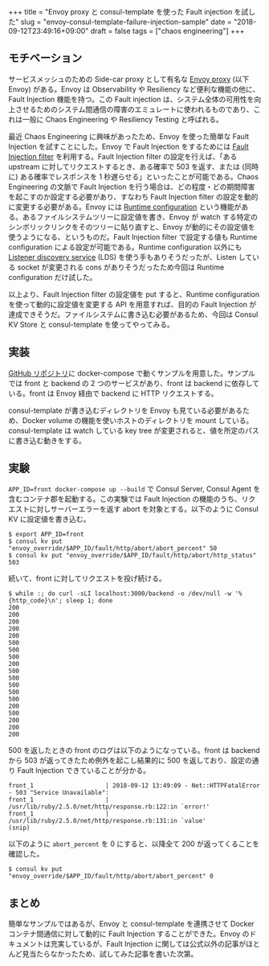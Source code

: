 +++
title = "Envoy proxy と consul-template を使った Fault injection を試した"
slug = "envoy-consul-template-failure-injection-sample"
date = "2018-09-12T23:49:16+09:00"
draft = false
tags = ["chaos engineering"]
+++

## モチベーション
サービスメッシュのための Side-car proxy として有名な [Envoy proxy](https://www.envoyproxy.io/) (以下 Envoy) がある。Envoy は Observability や Resiliency など便利な機能の他に、Fault Injection 機能を持つ。この Fault injection は、システム全体の可用性を向上させるためのシステム間通信の障害のエミュレートに使われるものであり、これは一般に Chaos Engineering や Resiliency Testing と呼ばれる。

最近 Chaos Engineering に興味があったため、Envoy を使った簡単な Fault Injection を試すことにした。Envoy で Fault Injection をするためには [Fault Injection filter](https://www.envoyproxy.io/docs/envoy/latest/api-v1/http_filters/fault_filter#config-http-filters-fault-injection-v1) を利用する。Fault Injection filter の設定を行えば、「ある upstream に対してリクエストするとき、ある確率で 503 を返す、または (同時に) ある確率でレスポンスを 1 秒遅らせる」といったことが可能である。Chaos Engineering の文脈で Fault Injection を行う場合は、どの程度・どの期間障害を起こすのか設定する必要があり、すなわち Fault Injection filter の設定を動的に変更する必要がある。Envoy には [Runtime configuration](https://www.envoyproxy.io/docs/envoy/latest/intro/arch_overview/runtime#arch-overview-runtime) という機能がある。あるファイルシステムツリーに設定値を書き、Envoy が watch する特定のシンボリックリンクをそのツリーに貼り直すと、Envoy が動的にその設定値を使うようになる、というものだ。Fault Injection filter で設定する値も Runtime configuration による設定が可能である。Runtime configuration 以外にも [Listener discovery service](https://www.envoyproxy.io/docs/envoy/latest/configuration/listeners/lds) (LDS) を使う手もありそうだったが、Listen している socket が変更される cons がありそうだったため今回は Runtime configuration だけ試した。

以上より、Fault Injection filter の設定値を put すると、Runtime configuration を使って動的に設定値を変更する API を用意すれば、目的の Fault Injection が達成できそうだ。ファイルシステムに書き込む必要があるため、今回は Consul KV Store と consul-template を使ってやってみる。

## 実装
[GitHub リポジトリ](https://github.com/itkq/envoy-consul-template-failure-injection-sample)に docker-compose で動くサンプルを用意した。サンプルでは front と backend の 2 つのサービスがあり、front は backend に依存している。front は Envoy 経由で backend に HTTP リクエストする。

consul-template が書き込むディレクトリを Envoy も見ている必要があるため、Docker volume の機能を使いホストのディレクトリを mount している。consul-template は watch している key tree が変更されると、値を所定のパスに書き込む動きをする。

## 実験
`APP_ID=front docker-compose up --build` で Consul Server, Consul Agent を含むコンテナ郡を起動する。この実験では Fault Injection の機能のうち、リクエストに対しサーバーエラーを返す abort を対象とする。以下のように Consul KV に設定値を書き込む。

```
$ export APP_ID=front
$ consul kv put "envoy_override/$APP_ID/fault/http/abort/abort_percent" 50
$ consul kv put "envoy_override/$APP_ID/fault/http/abort/http_status" 503
```

続いて、front に対してリクエストを投げ続ける。

```
$ while :; do curl -sLI localhost:3000/backend -o /dev/null -w '%{http_code}\n'; sleep 1; done
200
200
200
200
200
500
500
500
200
500
500
500
500
500
200
500
200
200
200
```

500 を返したときの front のログは以下のようになっている。front は backend から 503 が返ってきたため例外を起こし結果的に 500 を返しており、設定の通り Fault Injection できていることが分かる。

```
front_1                    | 2018-09-12 13:49:09 - Net::HTTPFatalError - 503 "Service Unavailable":
front_1                    |    /usr/lib/ruby/2.5.0/net/http/response.rb:122:in `error!'
front_1                    |    /usr/lib/ruby/2.5.0/net/http/response.rb:131:in `value'
(snip)
```

以下のように `abort_percent` を 0 にすると、以降全て 200 が返ってくることを確認した。

```
$ consul kv put "envoy_override/$APP_ID/fault/http/abort/abort_percent" 0
```

## まとめ
簡単なサンプルではあるが、Envoy と consul-template を連携させて Docker コンテナ間通信に対して動的に Fault Injection することができた。Envoy のドキュメントは充実しているが、Fault Injection に関しては公式以外の記事がほとんど見当たらなかったため、試してみた記事を書いた次第。
